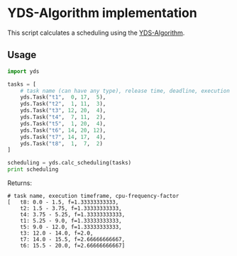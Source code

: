 # YDS-Algorithm implementation

This script calculates a scheduling using the
[YDS-Algorithm](https://en.wikipedia.org/wiki/YDS_algorithm).

## Usage

```python
import yds

tasks = [
    # task name (can have any type), release time, deadline, execution time
    yds.Task("t1",  0, 17,  5),
    yds.Task("t2",  1, 11,  3),
    yds.Task("t3", 12, 20,  4),
    yds.Task("t4",  7, 11,  2),
    yds.Task("t5",  1, 20,  4),
    yds.Task("t6", 14, 20, 12),
    yds.Task("t7", 14, 17,  4),
    yds.Task("t8",  1,  7,  2)
]

scheduling = yds.calc_scheduling(tasks)
print scheduling
```

Returns:

```
# task name, execution timeframe, cpu-frequency-factor
[   t8: 0.0 - 1.5, f=1.33333333333,
    t2: 1.5 - 3.75, f=1.33333333333,
    t4: 3.75 - 5.25, f=1.33333333333,
    t1: 5.25 - 9.0, f=1.33333333333,
    t5: 9.0 - 12.0, f=1.33333333333,
    t3: 12.0 - 14.0, f=2.0,
    t7: 14.0 - 15.5, f=2.66666666667,
    t6: 15.5 - 20.0, f=2.66666666667]
```
